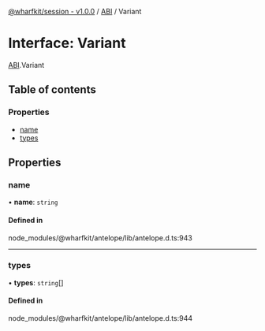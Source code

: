 [@wharfkit/session - v1.0.0](/docs/testREADME.md) / [ABI](/docs/testmodules/ABI.md) / Variant

# Interface: Variant

[ABI](/docs/testmodules/ABI.md).Variant

## Table of contents

### Properties

- [name](/docs/testinterfaces/ABI.Variant.md#name)
- [types](/docs/testinterfaces/ABI.Variant.md#types)

## Properties

### name

• **name**: `string`

#### Defined in

node_modules/@wharfkit/antelope/lib/antelope.d.ts:943

___

### types

• **types**: `string`[]

#### Defined in

node_modules/@wharfkit/antelope/lib/antelope.d.ts:944
